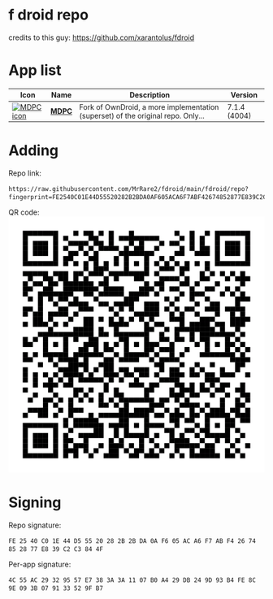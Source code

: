 # f droid repo

credits to this guy: https://github.com/xarantolus/fdroid

# App list

<!-- This table is auto-generated. Do not edit -->
| Icon | Name | Description | Version |
| --- | --- | --- | --- |
| <a href="https://github.com/MrRare2/MDPC"><img src="fdroid/repo/icons/" alt="MDPC icon" width="36px" height="36px"></a> | [**MDPC**](https://github.com/MrRare2/MDPC) | Fork of OwnDroid, a more implementation (superset) of the original repo. Only... | 7.1.4 (4004) |
<!-- end apps table -->

# Adding

Repo link:
```text
https://raw.githubusercontent.com/MrRare2/fdroid/main/fdroid/repo?fingerprint=FE2540C01E44D55520282B2BDA0AF605ACA6F7ABF42674852877E839C2C3844F
```

QR code:
![f droid qr code](./qr.png)

# Signing

Repo signature:

```text
FE 25 40 C0 1E 44 D5 55 20 28 2B 2B DA 0A F6 05 AC A6 F7 AB F4 26 74 85 28 77 E8 39 C2 C3 84 4F
```

Per-app signature:
```
4C 55 AC 29 32 95 57 E7 38 3A 3A 11 07 B0 A4 29 DB 24 9D 93 B4 FE 8C 9E 09 3B 07 91 33 52 9F B7
```
